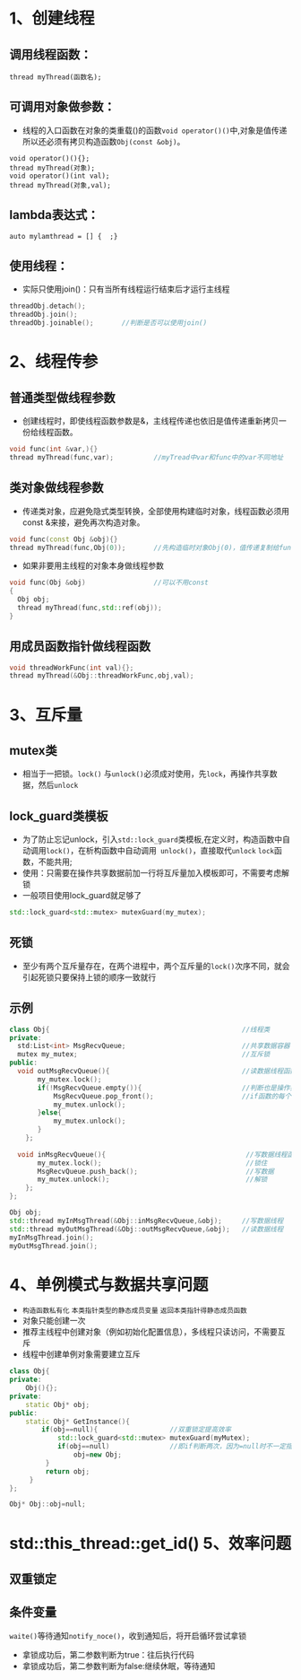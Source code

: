 

1、创建线程  
=============

调用线程函数： 
----------------
```
thread myThread(函数名);
```
可调用对象做参数：  
-----------------
* 线程的入口函数在对象的类重载()的函数`void operator()()`中,对象是值传递所以还必须有拷贝构造函数`Obj(const &obj)`。
```
void operator()(){};
thread myThread(对象);
void operator()(int val);
thread myThread(对象,val); 
```   
lambda表达式： 
------------------
```
auto mylamthread = [] {  ;}
````
使用线程：
-----------
* 实际只使用join()：只有当所有线程运行结束后才运行主线程
```cpp
threadObj.detach();
threadObj.join();
threadObj.joinable();       //判断是否可以使用join()
```

2、线程传参
===============
普通类型做线程参数  
---------------------
* 创建线程时，即使线程函数参数是&，主线程传递也依旧是值传递重新拷贝一份给线程函数。
```cpp
void func(int &var,){}    
thread myThread(func,var);          //myTread中var和func中的var不同地址
```
类对象做线程参数 
------------------
* 传递类对象，应避免隐式类型转换，全部使用构建临时对象，线程函数必须用const &来接，避免再次构造对象。
```cpp
void func(const Obj &obj){}     
thread myThread(func,Obj(0));       //先构造临时对象Obj(0)，值传递复制给func函数obj对象
```
* 如果非要用主线程的对象本身做线程参数
```cpp
void func(Obj &obj)                 //可以不用const
{
  Obj obj;           
  thread myThread(func,std::ref(obj));
}
```
用成员函数指针做线程函数
----------------------
```cpp
void threadWorkFunc(int val){};
thread myThread(&Obj::threadWorkFunc,obj,val);
```

3、互斥量
===============
mutex类
----------
* 相当于一把锁。`lock()` 与`unlock()`必须成对使用，先`lock`，再操作共享数据，然后`unlock`   

lock_guard类模板
--------------
* 为了防止忘记unlock，引入`std::lock_guard`类模板,在定义时，构造函数中自动调用`lock()`，在析构函数中自动调用`
unlock()`，直接取代`unlock` `lock`函数，不能共用;  
* 使用：只需要在操作共享数据前加一行将互斥量加入模板即可，不需要考虑解锁
* 一般项目使用lock_guard就足够了
```cpp
std::lock_guard<std::mutex> mutexGuard(my_mutex);
```
死锁
--------
* 至少有两个互斥量存在，在两个进程中，两个互斥量的`lock()`次序不同，就会引起死锁只要保持上锁的顺序一致就行

示例
---------
```cpp
class Obj{                                                //线程类
private:
  std:List<int> MsgRecvQueue;                             //共享数据容器
  mutex my_mutex;                                         //互斥锁
public:
  void outMsgRecvQueue(){                                 //读数据线程函数
       my_mutex.lock();
       if(!MsgRecvQueue.empty()){                         //判断也是操作共享数据
           MsgRecvQueue.pop_front();                      //if函数的每个分支都要解锁
           my_mutex.unlock();             
       }else{
           my_mutex.unlock();
       }
    };       
  
  void inMsgRecvQueue(){                                   //写数据线程函数
       my_mutex.lock();                                    //锁住
       MsgRecvQueue.push_back();                           //写数据
       my_mutex.unlock();                                  //解锁
    };        
};

Obj obj;
std::thread myInMsgThread(&Obj::inMsgRecvQueue,&obj);     //写数据线程
std::thread myOutMsgThread(&Obj::outMsgRecvQueue,&obj);   //读数据线程
myInMsgThread.join();
myOutMsgThread.join();
```

4、单例模式与数据共享问题
=========================
* `构造函数私有化` `本类指针类型的静态成员变量` `返回本类指针得静态成员函数`
* 对象只能创建一次
* 推荐主线程中创建对象（例如初始化配置信息），多线程只读访问，不需要互斥
* 线程中创建单例对象需要建立互斥
```cpp
class Obj{
private:
    Obj(){};
private:
    static Obj* obj;
public:
    static Obj* GetInstance(){  
        if(obj==null){                  //双重锁定提高效率
            std::lock_guard<std::mutex> mutexGuard(myMutex);
            if(obj==null)               //即if判断两次，因为=null时不一定指对象没有new，可能多个线程争抢权限
                obj=new Obj;
         }
         return obj;
     }
};

Obj* Obj::obj=null;
```

std::this_thread::get_id()
5、效率问题
===============
双重锁定
---------------
条件变量
-------------
`waite()`等待通知`notify_noce()`，收到通知后，将开启循环尝试拿锁
* 拿锁成功后，第二参数判断为true：往后执行代码
* 拿锁成功后，第二参数判断为false:继续休眠，等待通知




